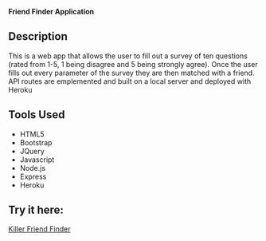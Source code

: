 **Friend Finder Application**

## Description

This is a web app that allows the user to fill out a survey of ten questions (rated from 1-5, 1 being disagree and 5 being strongly agree). Once the user fills out every parameter of the survey they are then matched with a friend. API routes are emplemented and built on a local server and deployed with Heroku

## Tools Used

- HTML5
- Bootstrap
- JQuery
- Javascript
- Node.js
- Express
- Heroku

## Try it here:

[Killer Friend Finder
](https://killerorfriend.herokuapp.com/)
